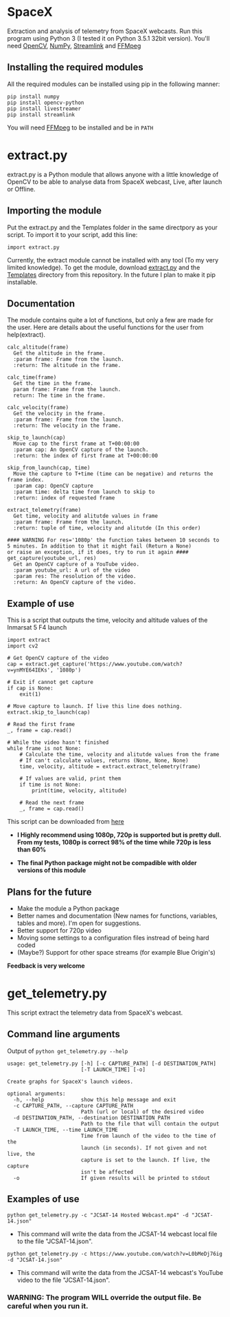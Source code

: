 # SpaceX
Extraction and analysis of telemetry from SpaceX webcasts.
Run this program using Python 3 (I tested it on Python 3.5.1 32bit version). You'll need [OpenCV](http://opencv.org/), [NumPy](http://www.numpy.org/), [Streamlink](https://streamlink.github.io/) and [FFMpeg](https://ffmpeg.org/)


Installing the required modules
-----------------------------

All the required modules can be installed using pip in the following manner:
```
pip install numpy
pip install opencv-python
pip install livestreamer
pip install streamlink
```
You will need [FFMpeg](https://ffmpeg.org/) to be installed and be in ```PATH```


extract.py
=========
extract.py is a Python module that allows anyone with a little knowledge of OpenCV to be able to analyse data from SpaceX webcast, Live, after launch or Offline.



Importing the module
--------------------
Put the extract.py and the Templates folder in the same directpory as your script.
To import it to your script, add this line:
```
import extract.py
```

Currently, the extract module cannot be installed with any tool (To my very limited knowledge).
To get the module, download [extract.py](https://github.com/shahar603/SpaceX/blob/master/extract.py) and the [Templates](https://github.com/shahar603/SpaceX/tree/master/Templates) directory from this repository. In the future I plan to make it pip installable.

Documentation
--------------------
The module contains quite a lot of functions, but only a few are made for the user.
Here are details about the useful functions for the user from help(extract).

```
calc_altitude(frame)
  Get the altitude in the frame.
  :param frame: Frame from the launch.
  :return: The altitude in the frame.

calc_time(frame)
  Get the time in the frame.
  param frame: Frame from the launch.
  return: The time in the frame.

calc_velocity(frame)
  Get the velocity in the frame.
  :param frame: Frame from the launch.
  :return: The velocity in the frame.
        
skip_to_launch(cap) 
  Move cap to the first frame at T+00:00:00
  :param cap: An OpenCV capture of the launch.
  :return: the index of first frame at T+00:00:00
  
skip_from_launch(cap, time)
  Move the capture to T+time (time can be negative) and returns the frame index.
  :param cap: OpenCV capture
  :param time: delta time from launch to skip to
  :return: index of requested frame
  
extract_telemetry(frame)
  Get time, velocity and alitutde values in frame
  :param frame: Frame from the launch.
  :return: tuple of time, velocity and alitutde (In this order)
  
#### WARNING For res='1080p' the function takes between 10 seconds to 5 minutes. In addition to that it might fail (Return a None)
or raise an exception, if it does, try to run it again ####
get_capture(youtube_url, res)
  Get an OpenCV capture of a YouTube video.
  :param youtube_url: A url of the video
  :param res: The resolution of the video.
  :return: An OpenCV capture of the video.
```


Example of use
--------------------
This is a script that outputs the time, velocity and altitude values of the Inmarsat 5 F4 launch
```
import extract
import cv2

# Get OpenCV capture of the video
cap = extract.get_capture('https://www.youtube.com/watch?v=ynMYE64IEKs', '1080p')

# Exit if cannot get capture
if cap is None:
    exit(1)

# Move capture to launch. If live this line does nothing.
extract.skip_to_launch(cap)

# Read the first frame
_, frame = cap.read()

# While the video hasn't finished
while frame is not None:
    # Calculate the time, velocity and alitutde values from the frame
    # If can't calculate values, returns (None, None, None)
    time, velocity, altitude = extract.extract_telemetry(frame)

    # If values are valid, print them
    if time is not None:
        print(time, velocity, altitude)
        
    # Read the next frame
    _, frame = cap.read()
```
This script can be downloaded from [here](https://github.com/shahar603/SpaceX/blob/master/example.py)


- **I Highly recommend using 1080p, 720p is supported but is pretty dull. From my tests, 1080p is correct 98% of the time while 720p is less than 60%**

- **The final Python package might not be compadible with older versions of this module**




Plans for the future
--------------------
* Make the module a Python package
* Better names and documentation (New names for functions, variables, tables and more). I'm open for suggestions.
* Better support for 720p video
* Moving some settings to a configuration files instread of being hard coded
* (Maybe?) Support for other space streams (for example Blue Origin's)

**Feedback is very welcome**


get_telemetry.py
=====================
This script extract the telemetry data from SpaceX's webcast.

Command line arguments
-------------------
Output of ```python get_telemetry.py --help```

```
usage: get_telemetry.py [-h] [-c CAPTURE_PATH] [-d DESTINATION_PATH]
                        [-T LAUNCH_TIME] [-o]

Create graphs for SpaceX's launch videos.

optional arguments:
  -h, --help            show this help message and exit
  -c CAPTURE_PATH, --capture CAPTURE_PATH
                        Path (url or local) of the desired video
  -d DESTINATION_PATH, --destination DESTINATION_PATH
                        Path to the file that will contain the output
  -T LAUNCH_TIME, --time LAUNCH_TIME
                        Time from launch of the video to the time of the
                        launch (in seconds). If not given and not live, the
                        capture is set to the launch. If live, the capture
                        isn't be affected
  -o                    If given results will be printed to stdout
```


Examples of use
----------------------

```
python get_telemetry.py -c "JCSAT-14 Hosted Webcast.mp4" -d "JCSAT-14.json"
```
* This command will write the data from the JCSAT-14 webcast local file to the file "JCSAT-14.json".

```
python get_telemetry.py -c https://www.youtube.com/watch?v=L0bMeDj76ig -d "JCSAT-14.json"
```
* This command will write the data from the JCSAT-14 webcast's YouTube video to the file "JCSAT-14.json".


### WARNING: The program WILL override the output file. Be careful when you run it.


